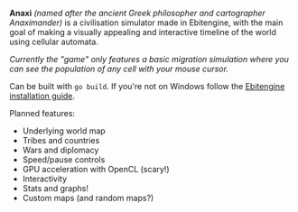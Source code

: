 **Anaxi** *(named after the ancient Greek philosopher and cartographer Anaximander)* is a civilisation simulator made in Ebitengine, with the main goal of making a visually appealing and interactive timeline of the world using cellular automata.

*Currently the "game" only features a basic migration simulation where you can see the population of any cell with your mouse cursor.*

Can be built with `go build`. If you're not on Windows follow the [Ebitengine installation guide](https://ebitengine.org/en/documents/install.html?os=linux).

Planned features:
- Underlying world map
- Tribes and countries
- Wars and diplomacy
- Speed/pause controls
- GPU acceleration with OpenCL (scary!)
- Interactivity
- Stats and graphs!
- Custom maps (and random maps?)
